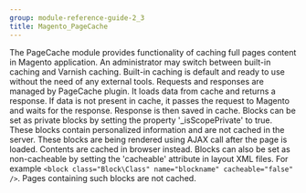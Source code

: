 ```yaml
---
group: module-reference-guide-2_3
title: Magento_PageCache
---
```


The PageCache module provides functionality of caching full pages content in Magento application. An administrator may switch between built-in caching and Varnish caching. Built-in caching is default and ready to use without the need of any external tools.
Requests and responses are managed by PageCache plugin. It loads data from cache and returns a response. If data is not present in cache, it passes the request to Magento and waits for the response. Response is then saved in cache.
Blocks can be set as private blocks by setting the property '_isScopePrivate' to true. These blocks contain personalized information and are not cached in the server. These blocks are being rendered using AJAX call after the page is loaded. Contents are cached in browser instead.
Blocks can also be set as non-cacheable by setting the 'cacheable' attribute in layout XML files. For example `<block class="Block\Class" name="blockname" cacheable="false" />`. Pages containing such blocks are not cached.

